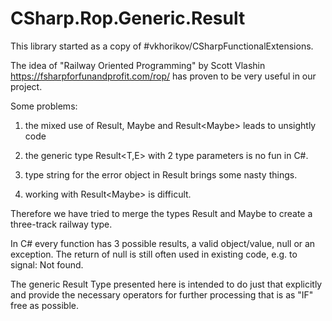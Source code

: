 # CSharp.Rop.Generic.Result

This library started as a copy of #vkhorikov/CSharpFunctionalExtensions. 

The idea of "Railway Oriented Programming" by Scott Vlashin 
https://fsharpforfunandprofit.com/rop/ has proven to be very useful in our project.

Some problems:

1. the mixed use of Result<T>, Maybe<T> and Result<Maybe<T>> leads to unsightly code

2. the generic type Result<T,E> with 2 type parameters is no fun in C#.

3. type string for the error object in Result<T> brings some nasty things.

4. working with Result<Maybe<T>> is difficult.

Therefore we have tried to merge the types Result<T> and Maybe<T> to create a three-track railway type.

In C# every function has 3 possible results, a valid object/value, null or an exception.  The return of null is still often used in existing code, e.g. to signal: Not found. 

The generic Result<T> Type presented here is intended to do just that explicitly and provide the necessary operators for further processing that is as "IF" free as possible.
